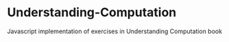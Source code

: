 # Understanding-Computation
Javascript implementation of exercises in Understanding Computation book 
